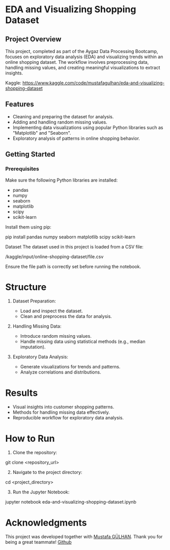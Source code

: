 # EDA and Visualizing Shopping Dataset
## Project Overview
This project, completed as part of the Aygaz Data Processing Bootcamp, focuses on exploratory data analysis (EDA) and visualizing trends within an online shopping dataset. The workflow involves preprocessing data, handling missing values, and creating meaningful visualizations to extract insights.

Kaggle: https://www.kaggle.com/code/mustafagulhan/eda-and-visualizing-shopping-dataset
## Features
- Cleaning and preparing the dataset for analysis.
- Adding and handling random missing values.
- Implementing data visualizations using popular Python libraries such as "Matplotlib" and "Seaborn".
- Exploratory analysis of patterns in online shopping behavior.

## Getting Started
### Prerequisites
Make sure the following Python libraries are installed:
- pandas
- numpy
- seaborn
- matplotlib
- scipy
- scikit-learn

Install them using pip: 

pip install pandas numpy seaborn matplotlib scipy scikit-learn

Dataset
The dataset used in this project is loaded from a CSV file:

/kaggle/input/online-shopping-dataset/file.csv

Ensure the file path is correctly set before running the notebook.

# Structure
1. Dataset Preparation:

    - Load and inspect the dataset.
    - Clean and preprocess the data for analysis.
2. Handling Missing Data:

    - Introduce random missing values.
    - Handle missing data using statistical methods (e.g., median imputation).
3. Exploratory Data Analysis:

    - Generate visualizations for trends and patterns.
    - Analyze correlations and distributions.

# Results
- Visual insights into customer shopping patterns.
- Methods for handling missing data effectively.
- Reproducible workflow for exploratory data analysis.

# How to Run
1. Clone the repository:

git clone <repository_url>

2. Navigate to the project directory:

cd <project_directory>

3. Run the Jupyter Notebook:

jupyter notebook eda-and-visualizing-shopping-dataset.ipynb


# Acknowledgments
This project was developed together with [Mustafa GÜLHAN](https://www.kaggle.com/mustafagulhan). Thank you for being a great teammate! [Github](https://github.com/mustafagulhan)
